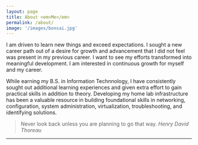 ```yaml
---
layout: page
title: About <em>Me</em>
permalink: /about/
image: '/images/bonsai.jpg'
---
```


I am driven to learn new things and exceed expectations. I sought a new career path out of a desire for growth and advancement that I did not feel was present in my previous career. I want to see my efforts transformed into meaningful development. I am interested in continuous growth for myself and my career.

While earning my B.S. in Information Technnology, I have consistently sought out additional learning experiences and given extra effort to gain practical skills in addition to theory. Developing my home lab infrastructure has been a valuable resource in building foundational skills in networking, configuration, system administration, virtualization, troubleshooting, and identifying solutions. 

> Never look back unless you are planning to go that way.
> <cite>Henry David Thoreau</cite>


<!--
![Friends](/images/102.jpg)
*Photo by [Jessica Felicio](https://unsplash.com/@jekafe) on [Unsplash](https://unsplash.com/photos/grayscale-photo-of-woman-standing-between-two-men-CT6G8Mz4grs)*
-->

***